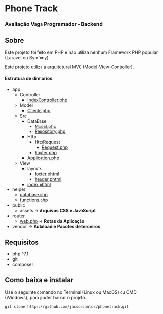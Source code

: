 # Phone Track
### Avaliação Vaga Programador - Backend

## Sobre

Este projeto foi feito em PHP e não utiliza nenhum Framework PHP popular (Laravel ou Symfony).

Este projeto utiliza a arquitetural MVC (Model-View-Controller).

#### Estrutura de diretorios
    
* app
    * Controller
        * [IndexController.php](app/Controller/IndexController.php)
    * Model
        * [Cliente.php](app/Model/Cliente.php)
    * Src
        * DataBase
            * [Model.php](app/Src/DataBase/Model.php)
            * [Repository.php](app/Src/DataBase/Repository.php)
        * Http
            * HttpRequest
                * [Request.php](app/Src/Http/HttpRequest/Request.php)
            * [Router.php](app/Src/Http/Router.php)
        * [Application.php](app/Src/Application.php)
    * View
        * layouts
            * [footer.phtml](app/View/layouts/footer.phtml)
            * [header.phtml](app/View/layouts/header.phtml)
        * [index.phtml](app/View/index.phtml)
* helper
    * [database.php](helper/database.php)
    * [functions.php](helper/functions.php)
* public
    * assets -> **Arquivos CSS e JavaScript**
* router
    * [web.php](router/web.php) -> **Rotas da Aplicação**
* vendor -> **Autoload e Pacotes de terceiros**
    
## Requisitos

* php ^7.1
* git
* composer

## Como baixa e instalar

Use o seguinte comando no Terminal (Linux ou MacOS) ou CMD (Windows), para poder baixar o projeto.

```txt
git clone https://github.com/jacsonsantos/phonetrack.git
```